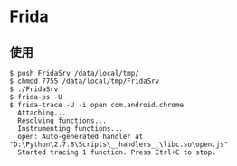# Frida

## 使用
	$ push FridaSrv /data/local/tmp/
	$ chmod 7755 /data/local/tmp/FridaSrv
	$ ./FridaSrv
	$ frida-ps -U
	$ frida-trace -U -i open com.android.chrome
      Attaching...
	  Resolving functions...
	  Instrumenting functions...
	  open: Auto-generated handler at "D:\Python\2.7.8\Scripts\__handlers__\libc.so\open.js"
	  Started tracing 1 function. Press Ctrl+C to stop.

## 
